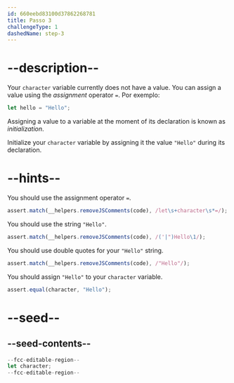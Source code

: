 ```yaml
---
id: 660eebd83100d37862268781
title: Passo 3
challengeType: 1
dashedName: step-3
---
```


# --description--

Your `character` variable currently does not have a value. You can assign a value using the <dfn>assignment</dfn> operator `=`. Por exemplo:

```js
let hello = "Hello";
```

Assigning a value to a variable at the moment of its declaration is known as <dfn>initialization</dfn>.

Initialize your `character` variable by assigning it the value `"Hello"` during its declaration.

# --hints--

You should use the assignment operator `=`.

```js
assert.match(__helpers.removeJSComments(code), /let\s+character\s*=/);
```

You should use the string `"Hello"`.

```js
assert.match(__helpers.removeJSComments(code), /('|")Hello\1/);
```

You should use double quotes for your `"Hello"` string.

```js
assert.match(__helpers.removeJSComments(code), /"Hello"/);
```

You should assign `"Hello"` to your `character` variable.

```js
assert.equal(character, "Hello");
```

# --seed--

## --seed-contents--

```js
--fcc-editable-region--
let character;
--fcc-editable-region--
```
